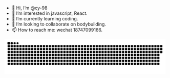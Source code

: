 - 👋 Hi, I’m @cy-98
- 👀 I’m interested in javascript, React.
- 🌱 I’m currently learning coding.
- 💞️ I’m looking to collaborate on bodybuilding.
- 📫 How to reach me: wechat 18747099166.

<!---
cy-98/cy-98 is a ✨ special ✨ repository because its `README.md` (this file) appears on your GitHub profile.
You can click the Preview link to take a look at your changes.
--->


<picture>
  <source media="(prefers-color-scheme: dark)" srcset="https://raw.githubusercontent.com/cy-98/cy-98/output/github-contribution-grid-snake-dark.svg">
  <source media="(prefers-color-scheme: light)" srcset="https://raw.githubusercontent.com/cy-98/cy-98/output/github-contribution-grid-snake.svg">
  <img alt="github contribution grid snake animation" src="https://raw.githubusercontent.com/cy-98/cy-98/output/github-contribution-grid-snake.svg">
</picture>

